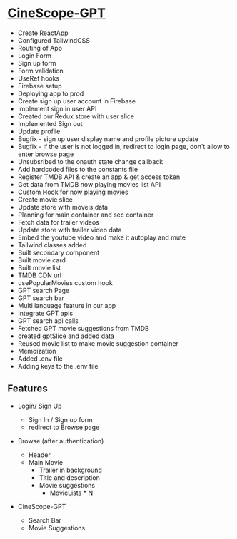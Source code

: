 # [CineScope-GPT](https://cinescope-gpt.web.app/)

- Create ReactApp
- Configured TailwindCSS
- Routing of App
- Login Form
- Sign up form
- Form validation
- UseRef hooks
- Firebase setup
- Deploying app to prod
- Create sign up user account in Firebase
- Implement sign in user API
- Created our Redux store with user slice
- Implemented Sign out
- Update profile 
- Bugfix - sign up user display name and profile picture update
- Bugfix - if the user is not logged in, redirect to login page, don't allow to enter browse page
- Unsubsribed to the onauth state change callback
- Add hardcoded files to the constants file
- Register TMDB API & create an app & get access token
- Get data from TMDB now playing movies list API
- Custom Hook for now playing movies
- Create movie slice
- Update store with moveis data
- Planning for main container and sec container
- Fetch data for trailer videos
- Update store with trailer video data
- Embed the youtube video and make it autoplay and mute
- Tailwind classes added
- Built secondary component
- Built movie card
- Built movie list
- TMDB CDN url
- usePopularMovies custom hook
- GPT search Page
- GPT search bar
- Multi language feature in our app
- Integrate GPT apis
- GPT search api calls
- Fetched GPT movie suggestions from TMDB
- created gptSlice and added data
- Reused movie list to make movie suggestion container
- Memoization
- Added .env file 
- Adding keys to the .env file


## Features

- Login/ Sign Up
    - Sign In / Sign up form
    - redirect to Browse page

- Browse (after authentication)
    - Header
    - Main Movie
        - Trailer in background
        - Title and description
        - Movie suggestions
            - MovieLists * N
- CineScope-GPT
    - Search Bar
    - Movie Suggestions
